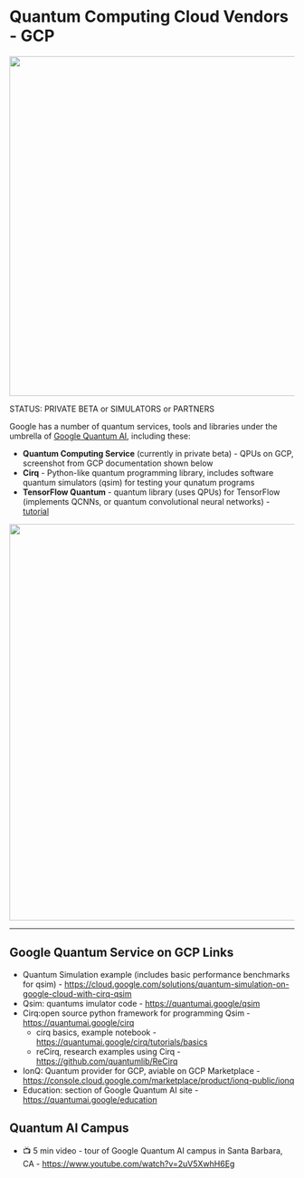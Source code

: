 # Quantum Computing Cloud Vendors - GCP

<img src="https://github.com/lynnlangit/learning-quantum/blob/main/images/quantum-coffee.jpg" width=600>

STATUS: PRIVATE BETA or SIMULATORS or PARTNERS

Google has a number of quantum services, tools and libraries under the umbrella of [Google Quantum AI](https://quantumai.google/), including these:
- **Quantum Computing Service** (currently in private beta) - QPUs on GCP, screenshot from GCP documentation shown below
- **Cirq** - Python-like quantum programming library, includes software quantum simulators (qsim) for testing your qunatum programs
- **TensorFlow Quantum** - quantum library (uses QPUs) for TensorFlow (implements QCNNs, or quantum convolutional neural networks) - [tutorial](https://blog.tensorflow.org/2021/06/training-with-multiple-workers-using-tensorflow-quantum.html)

<img src="https://github.com/lynnlangit/learning-quantum/blob/main/images/gcp-qcs.png" width=700>

---

## Google Quantum Service on GCP Links

- Quantum Simulation example (includes basic performance benchmarks for qsim) - https://cloud.google.com/solutions/quantum-simulation-on-google-cloud-with-cirq-qsim
- Qsim: quantums imulator code - https://quantumai.google/qsim
- Cirq:open source python framework for programming Qsim - https://quantumai.google/cirq
  - cirq basics, example notebook - https://quantumai.google/cirq/tutorials/basics
  - reCirq, research examples using Cirq - https://github.com/quantumlib/ReCirq
- IonQ: Quantum provider for GCP, aviable on GCP Marketplace - https://console.cloud.google.com/marketplace/product/ionq-public/ionq
- Education: section of Google Quantum AI site - https://quantumai.google/education

## Quantum AI Campus

- 📺 5 min video - tour of Google Quantum AI campus in Santa Barbara, CA - https://www.youtube.com/watch?v=2uV5XwhH6Eg

